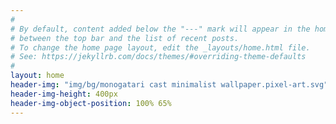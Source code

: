 ```yaml
---
#
# By default, content added below the "---" mark will appear in the home page
# between the top bar and the list of recent posts.
# To change the home page layout, edit the _layouts/home.html file.
# See: https://jekyllrb.com/docs/themes/#overriding-theme-defaults
#
layout: home
header-img: "img/bg/monogatari cast minimalist wallpaper.pixel-art.svg"
header-img-height: 400px
header-img-object-position: 100% 65%
---
```


